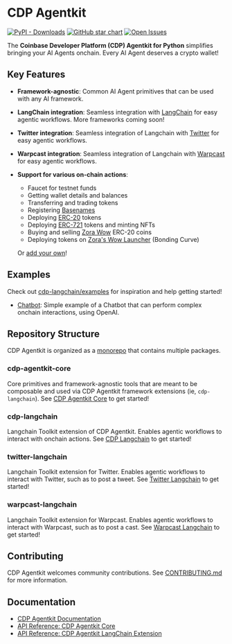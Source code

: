 # CDP Agentkit

[![PyPI - Downloads](https://img.shields.io/pypi/dm/cdp-agentkit-core?style=flat-square)](https://pypistats.org/packages/cdp-agentkit-core)
[![GitHub star chart](https://img.shields.io/github/stars/coinbase/cdp-agentkit?style=flat-square)](https://star-history.com/#coinbase/cdp-agentkit)
[![Open Issues](https://img.shields.io/github/issues-raw/coinbase/cdp-agentkit?style=flat-square)](https://github.com/coinbase/cdp-agentkit/issues)

The **Coinbase Developer Platform (CDP) Agentkit for Python** simplifies bringing your AI Agents onchain. Every AI Agent deserves a crypto wallet!


## Key Features
- **Framework-agnostic**: Common AI Agent primitives that can be used with any AI framework.
- **LangChain integration**: Seamless integration with [LangChain](https://python.langchain.com/docs/introduction/) for easy agentic workflows. More frameworks coming soon!
- **Twitter integration**: Seamless integration of Langchain with [Twitter](https://developer.twitter.com/en/docs/twitter-api) for easy agentic workflows.
- **Warpcast integration**: Seamless integration of Langchain with [Warpcast](https://warpcast.com/) for easy agentic workflows.
- **Support for various on-chain actions**:

  - Faucet for testnet funds
  - Getting wallet details and balances
  - Transferring and trading tokens
  - Registering [Basenames](https://www.base.org/names)
  - Deploying [ERC-20](https://www.coinbase.com/learn/crypto-glossary/what-is-erc-20) tokens
  - Deploying [ERC-721](https://www.coinbase.com/learn/crypto-glossary/what-is-erc-721) tokens and minting NFTs
  - Buying and selling [Zora Wow](https://wow.xyz/) ERC-20 coins
  - Deploying tokens on [Zora's Wow Launcher](https://wow.xyz/mechanics) (Bonding Curve)

  Or [add your own](./CONTRIBUTING.md#adding-an-action-to-agentkit-core)!

## Examples
Check out [cdp-langchain/examples](./cdp-langchain/examples) for inspiration and help getting started!
- [Chatbot](./cdp-langchain/examples/chatbot/README.md): Simple example of a Chatbot that can perform complex onchain interactions, using OpenAI.

## Repository Structure
CDP Agentkit is organized as a [monorepo](https://en.wikipedia.org/wiki/Monorepo) that contains multiple packages.

### cdp-agentkit-core
Core primitives and framework-agnostic tools that are meant to be composable and used via CDP Agentkit framework extensions (ie, `cdp-langchain`).
See [CDP Agentkit Core](./cdp-agentkit-core/README.md) to get started!

### cdp-langchain
Langchain Toolkit extension of CDP Agentkit. Enables agentic workflows to interact with onchain actions.
See [CDP Langchain](./cdp-langchain/README.md) to get started!

### twitter-langchain
Langchain Toolkit extension for Twitter. Enables agentic workflows to interact with Twitter, such as to post a tweet.
See [Twitter Langchain](./twitter-langchain/README.md) to get started!

### warpcast-langchain
Langchain Toolkit extension for Warpcast. Enables agentic workflows to interact with Warpcast, such as to post a cast.
See [Warpcast Langchain](./warpcast-langchain/README.md) to get started!

## Contributing
CDP Agentkit welcomes community contributions.
See [CONTRIBUTING.md](CONTRIBUTING.md) for more information.

## Documentation
- [CDP Agentkit Documentation](https://docs.cdp.coinbase.com/agentkit/docs/welcome)
- [API Reference: CDP Agentkit Core](https://coinbase.github.io/cdp-agentkit/cdp-agentkit-core/index.html)
- [API Reference: CDP Agentkit LangChain Extension](https://coinbase.github.io/cdp-agentkit/cdp-langchain/index.html)
